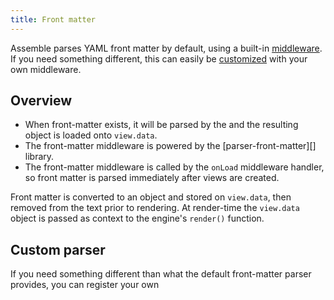 ```yaml
---
title: Front matter
---
```


Assemble parses YAML front matter by default, using a built-in [middleware](./middleware.md). If you need something different, this can easily be [customized](#custom-parser) with your own middleware.

## Overview

- When front-matter exists, it will be parsed by the and the resulting object is loaded onto `view.data`.
- The front-matter middleware is powered by the [parser-front-matter][] library.
- The front-matter middleware is called by the `onLoad` middleware handler, so front matter is parsed immediately after views are created.

Front matter is converted to an object and stored on `view.data`, then removed from the text prior to rendering. At render-time the `view.data` object is passed as context to the engine's `render()` function.


## Custom parser

If you need something different than what the default front-matter parser provides, you can register your own 